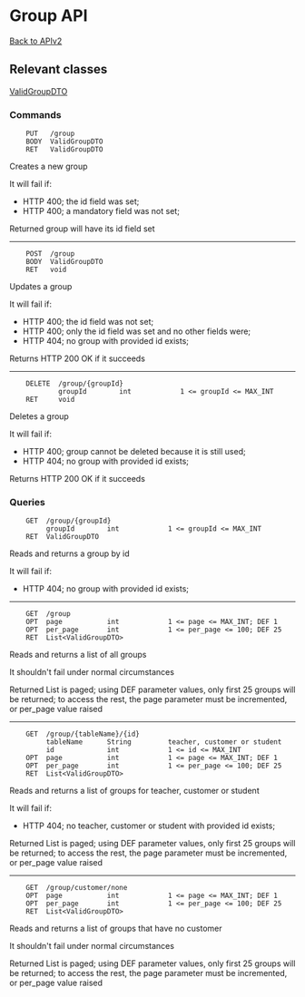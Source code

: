 # Group API

[Back to APIv2](./APIv2.md#api-v2)

## Relevant classes

[ValidGroupDTO](../../src/main/java/com/superum/api/v2/group/ValidGroupDTO.java)

### Commands

<a name="create"><a>
```
    PUT   /group
    BODY  ValidGroupDTO
    RET   ValidGroupDTO
```

Creates a new group

It will fail if:
  * HTTP 400; the id field was set;
  * HTTP 400; a mandatory field was not set;

Returned group will have its id field set

------

<a name="update"><a>
```
    POST  /group
    BODY  ValidGroupDTO
    RET   void
```

Updates a group

It will fail if:
  * HTTP 400; the id field was not set;
  * HTTP 400; only the id field was set and no other fields were;
  * HTTP 404; no group with provided id exists;

Returns HTTP 200 OK if it succeeds

------

<a name="delete"><a>
```
    DELETE  /group/{groupId}
            groupId        int            1 <= groupId <= MAX_INT
    RET     void
```

Deletes a group

It will fail if:
  * HTTP 400; group cannot be deleted because it is still used;
  * HTTP 404; no group with provided id exists;

Returns HTTP 200 OK if it succeeds

### Queries

<a name="read"><a>
```
    GET  /group/{groupId}
         groupId        int            1 <= groupId <= MAX_INT
    RET  ValidGroupDTO
```

Reads and returns a group by id

It will fail if:
  * HTTP 404; no group with provided id exists;

------

<a name="read-all"><a>
```
    GET  /group
    OPT  page           int            1 <= page <= MAX_INT; DEF 1
    OPT  per_page       int            1 <= per_page <= 100; DEF 25
    RET  List<ValidGroupDTO>
```

Reads and returns a list of all groups

It shouldn't fail under normal circumstances

Returned List is paged; using DEF parameter values, only first 25 groups will be returned; to access the rest,
the page parameter must be incremented, or per_page value raised

------

<a name="read-for-table"><a>
```
    GET  /group/{tableName}/{id}
         tableName      String         teacher, customer or student
         id             int            1 <= id <= MAX_INT
    OPT  page           int            1 <= page <= MAX_INT; DEF 1
    OPT  per_page       int            1 <= per_page <= 100; DEF 25
    RET  List<ValidGroupDTO>
```

Reads and returns a list of groups for teacher, customer or student

It will fail if:
  * HTTP 404; no teacher, customer or student with provided id exists;

Returned List is paged; using DEF parameter values, only first 25 groups will be returned; to access the rest,
the page parameter must be incremented, or per_page value raised

------

<a name="read-for-no-customer"><a>
```
    GET  /group/customer/none
    OPT  page           int            1 <= page <= MAX_INT; DEF 1
    OPT  per_page       int            1 <= per_page <= 100; DEF 25
    RET  List<ValidGroupDTO>
```

Reads and returns a list of groups that have no customer

It shouldn't fail under normal circumstances

Returned List is paged; using DEF parameter values, only first 25 groups will be returned; to access the rest,
the page parameter must be incremented, or per_page value raised
